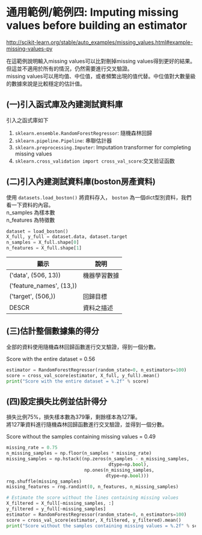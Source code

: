 # 通用範例/範例四: Imputing missing values before building an estimator

http://scikit-learn.org/stable/auto_examples/missing_values.html#example-missing-values-py

在這範例說明輸入missing values可以比對刪掉missing values得到更好的結果。但這並不適用於所有的情況，仍然需要進行交叉驗證。<br />
missing values可以用均值、中位值，或者頻繁出現的值代替。中位值對大數量級的數據來說是比較穩定的估計值。

## (一)引入函式庫及內建測試資料庫

引入之函式庫如下

1. `sklearn.ensemble.RandomForestRegressor`: 隨機森林回歸
2. `sklearn.pipeline.Pipeline`: 串聯估計器
3. `sklearn.preprocessing.Imputer`: Imputation transformer for completing missing values
4. `sklearn.cross_validation import cross_val_score`:交叉验证函数

## (二)引入內建測試資料庫(boston房產資料)
使用 `datasets.load_boston()` 將資料存入， `boston` 為一個dict型別資料，我們看一下資料的內容。<br />
n_samples 為樣本數<br />
n_features 為特徵數

```python
dataset = load_boston()
X_full, y_full = dataset.data, dataset.target
n_samples = X_full.shape[0]
n_features = X_full.shape[1]
```

| 顯示 | 說明 |
| -- | -- |
| ('data', (506, 13))| 機器學習數據 |
| ('feature_names', (13,)) |  |
| ('target', (506,)) | 回歸目標 |
| DESCR | 資料之描述 |


## (三)估計整個數據集的得分
全部的資料使用隨機森林回歸函數進行交叉驗證，得到一個分數。<br />

Score with the entire dataset = 0.56
```python
estimator = RandomForestRegressor(random_state=0, n_estimators=100)
score = cross_val_score(estimator, X_full, y_full).mean()
print("Score with the entire dataset = %.2f" % score)
```

## (四)設定損失比例並估計得分
損失比例75%，損失樣本數為379筆，剩餘樣本為127筆。<br />
將127筆資料進行隨機森林回歸函數進行交叉驗證，並得到一個分數。<br />

Score without the samples containing missing values = 0.49
```python
missing_rate = 0.75
n_missing_samples = np.floor(n_samples * missing_rate)
missing_samples = np.hstack((np.zeros(n_samples - n_missing_samples,
                                      dtype=np.bool),
                             np.ones(n_missing_samples,
                                     dtype=np.bool)))
rng.shuffle(missing_samples)
missing_features = rng.randint(0, n_features, n_missing_samples)

# Estimate the score without the lines containing missing values
X_filtered = X_full[~missing_samples, :]
y_filtered = y_full[~missing_samples]
estimator = RandomForestRegressor(random_state=0, n_estimators=100)
score = cross_val_score(estimator, X_filtered, y_filtered).mean()
print("Score without the samples containing missing values = %.2f" % score)
```